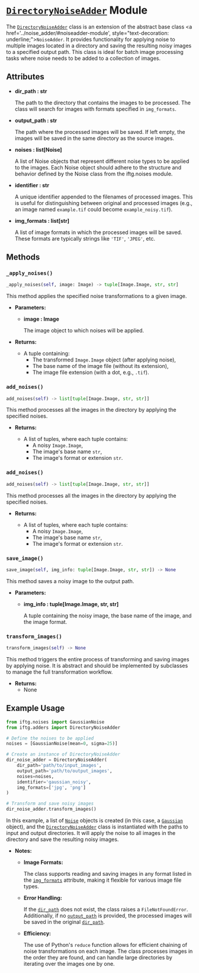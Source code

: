 # **<a href='#directorynoiseadder-module' style="text-decoration: underline;">`DirectoryNoiseAdder`</a> Module**

The <a href='#directorynoiseadder-module' style="text-decoration: underline;">`DirectoryNoiseAdder`</a> class is an extension of the abstract base class <a href='../noise_adder/#noiseadder-module', style="text-decoration: underline;">`NoiseAdder`</a>. It provides functionality for applying noise to multiple images located in a directory and saving the resulting noisy images to a specified output path. This class is ideal for batch image processing tasks where noise needs to be added to a collection of images.

## **Attributes**

- **dir_path : str**

    The path to the directory that contains the images to be processed. The class will search for images with formats specified in `img_formats`.

- **output_path : str**

    The path where the processed images will be saved. If left empty, the images will be saved in the same directory as the source images.

- **noises : list[Noise]**

    A list of Noise objects that represent different noise types to be applied to the images. Each Noise object should adhere to the structure and behavior defined by the Noise class from the iftg.noises module.

- **identifier : str**

    A unique identifier appended to the filenames of processed images. This is useful for distinguishing between original and processed images (e.g., an image named `example.tif` could become `example_noisy.tif`).

- **img_formats : list[str]**

    A list of image formats in which the processed images will be saved. These formats are typically strings like `'TIF'`, `'JPEG'`, etc.

## **Methods**

### **`_apply_noises()`**

```py
_apply_noises(self, image: Image) -> tuple[Image.Image, str, str]
```

This method applies the specified noise transformations to a given image.

- **Parameters:**

    - **image : Image** 

        The image object to which noises will be applied.

- **Returns:**

    - A tuple containing:
        - The transformed `Image.Image` object (after applying noise),
        - The base name of the image file (without its extension),
        - The image file extension (with a dot, e.g., `.tif`).

### **`add_noises()`**

```py
add_noises(self) -> list[tuple[Image.Image, str, str]]
```

This method processes all the images in the directory by applying the specified noises.

- **Returns:**

    - A list of tuples, where each tuple contains:
        - A noisy `Image.Image`,
        - The image's base name `str`,
        - The image's format or extension `str`.

### **`add_noises()`**

```py
add_noises(self) -> list[tuple[Image.Image, str, str]]
```

This method processes all the images in the directory by applying the specified noises.

- **Returns:**

    - A list of tuples, where each tuple contains:
        - A noisy `Image.Image`,
        - The image's base name `str`,
        - The image's format or extension `str`.

### **`save_image()`**

```py
save_image(self, img_info: tuple[Image.Image, str, str]) -> None
```

This method saves a noisy image to the output path.

- **Parameters:**

    - **img_info : tuple[Image.Image, str, str]**
    
        A tuple containing the noisy image, the base name of the image, and the image format.

### **`transform_images()`**

```py
transform_images(self) -> None
```

This method triggers the entire process of transforming and saving images by applying noise.
It is abstract and should be implemented by subclasses to manage the full transformation workflow.

- **Returns:**
    - None

## **Example Usage**

```py
from iftg.noises import GaussianNoise
from iftg.adders import DirectoryNoiseAdder

# Define the noises to be applied
noises = [GaussianNoise(mean=0, sigma=25)]

# Create an instance of DirectoryNoiseAdder
dir_noise_adder = DirectoryNoiseAdder(
    dir_path='path/to/input_images',
    output_path='path/to/output_images',
    noises=noises,
    identifier='gaussian_noisy',
    img_formats=['jpg', 'png']
)

# Transform and save noisy images
dir_noise_adder.transform_images()
```

In this example, a list of <a href='../../noises' style="text-decoration: underline;">`Noise`</a> objects is created (in this case, a <a href='../../noises' style="text-decoration: underline;">`Gaussian`</a> object), and the <a href='#directorynoiseadder-module'>`DirectoryNoiseAdder`</a> class is instantiated with the paths to input and output directories. It will apply the noise to all images in the directory and save the resulting noisy images.

- **Notes:**
    - **Image Formats:**
        
        The class supports reading and saving images in any format listed in the <a href='#attributes' style="text-decoration: underline;">`img_formats`</a>  attribute, making it flexible for various image file types.

    - **Error Handling:**
        
        If the <a href='#attributes' style="text-decoration: underline;">`dir_path`</a> does not exist, the class raises a `FileNotFoundError`. Additionally, if no <a href='#attributes' style="text-decoration: underline;">`output_path`</a> is provided, the processed images will be saved in the original <a href='#attributes' style="text-decoration: underline;">`dir_path`</a>.

    - **Efficiency:**
        
        The use of Python's `reduce` function allows for efficient chaining of noise transformations on each image. The class processes images in the order they are found, and can handle large directories by iterating over the images one by one.